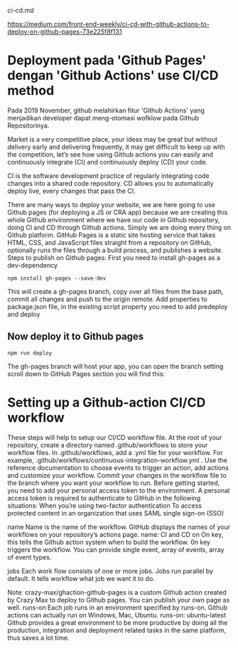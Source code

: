ci-cd.md

https://medium.com/front-end-weekly/ci-cd-with-github-actions-to-deploy-on-github-pages-73e225f8f131


# Deployment pada 'Github Pages' dengan 'Github Actions' use CI/CD method
Pada 2019 November, github melahirkan fitur 'Github Actions' yang menjadikan developer dapat meng-otomasi wofklow pada Github Repositorinya.

Market is a very competitive place, your ideas may be great but without delivery early and delivering frequently, it may get difficult to keep up with the competition, let’s see how using Github actions you can easily and continuously integrate (CI) and continuously deploy (CD) your code.


CI is the software development practice of regularly integrating code changes into a shared code repository.
CD allows you to automatically deploy live, every changes that pass the CI.


There are many ways to deploy your website, we are here going to use Github pages (for deploying a JS or CRA app) because we are creating this whole Github environment where we have our code in Github repository, doing CI and CD through Github actions. Simply we are doing every thing on Github platform.
GitHub Pages is a static site hosting service that takes HTML, CSS, and JavaScript files straight from a repository on GitHub, optionally runs the files through a build process, and publishes a website.
Steps to publish on Github pages:
First you need to install gh-pages as a dev-dependency

`npm install gh-pages --save-dev`


This will create a gh-pages branch, copy over all files from the base path, commit all changes and push to the origin remote.
Add properties to package.json file, in the existing script property you need to add predeploy and deploy

## Now deploy it to Github pages
`npm run deploy`


The gh-pages branch will host your app, you can open the branch setting scroll down to GitHub Pages section you will find this:

# Setting up a Github-action CI/CD workflow
These steps will help to setup our CI/CD workflow file.
At the root of your repository, create a directory named .github/workflows to store your workflow files.
In .github/workflows, add a .yml file for your workflow. For example, .github/workflows/continuous-integration-workflow.yml .
Use the reference documentation to choose events to trigger an action, add actions and customize your workflow.
Commit your changes in the workflow file to the branch where you want your workflow to run.
Before getting started, you need to add your personal access token to the environment.
A personal access token is required to authenticate to GitHub in the following situations:
When you’re using two-factor authentication
To access protected content in an organization that uses SAML single sign-on (SSO)

name
Name is the name of the workflow. GitHub displays the names of your workflows on your repository’s actions page.
name: CI and CD
on
On key, this tells the Github action system when to build the workflow. 0n key triggers the workflow. You can provide single event, array of events, array of event types.

jobs
Each work flow consists of one or more jobs. Jobs run parallel by default. It tells workflow what job we want it to do.

Note: crazy-max/ghaction-github-pages is a custom Github action created by Crazy Max to deploy to Github pages. You can publish your own page as well.
runs-on
Each job runs in an environment specified by runs-on. Github actions can actually run on Windows, Mac, Ubuntu.
runs-on: ubuntu-latest 
Github provides a great environment to be more productive by doing all the production, integration and deployment related tasks in the same platform, thus saves a lot time.